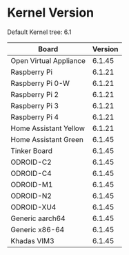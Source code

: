 
# Kernel Version

Default Kernel tree: 6.1

| Board | Version |
|-------|---------|
| Open Virtual Appliance | 6.1.45 |
| Raspberry Pi | 6.1.21 |
| Raspberry Pi 0-W | 6.1.21 |
| Raspberry Pi 2 | 6.1.21 |
| Raspberry Pi 3 | 6.1.21 |
| Raspberry Pi 4 | 6.1.21 |
| Home Assistant Yellow | 6.1.21 |
| Home Assistant Green | 6.1.45 |
| Tinker Board | 6.1.45 |
| ODROID-C2 | 6.1.45 |
| ODROID-C4 | 6.1.45 |
| ODROID-M1 | 6.1.45 |
| ODROID-N2 | 6.1.45 |
| ODROID-XU4 | 6.1.45 |
| Generic aarch64 | 6.1.45 |
| Generic x86-64 | 6.1.45 |
| Khadas VIM3 | 6.1.45 |
